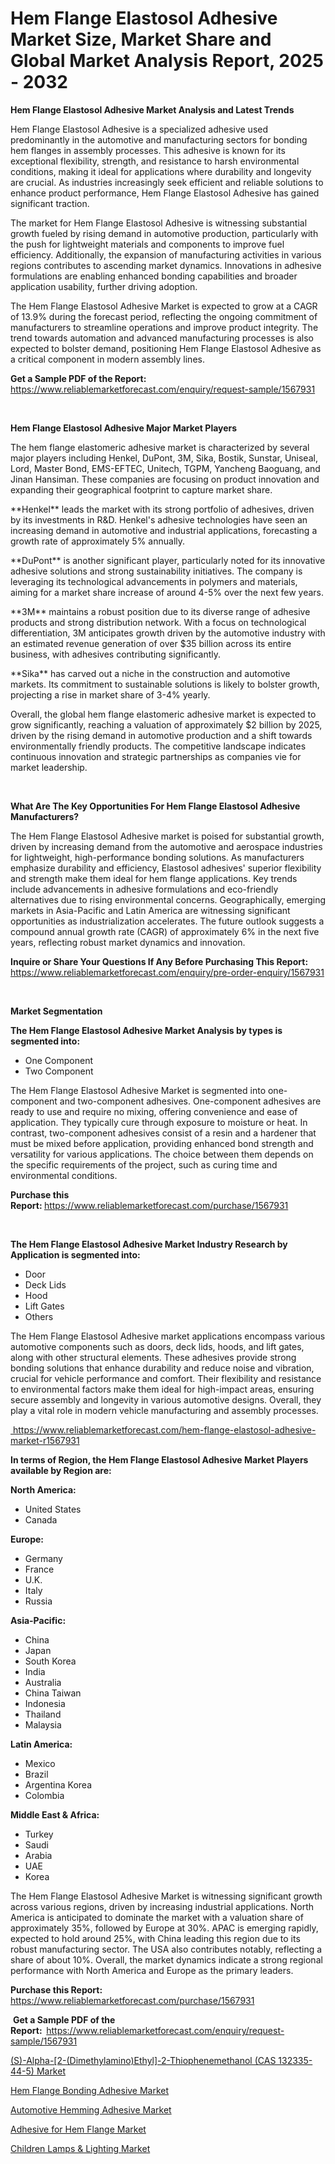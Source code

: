 <p><h1>Hem Flange Elastosol Adhesive Market Size, Market Share and Global Market Analysis Report, 2025 - 2032</h1></p><p><strong>Hem Flange Elastosol Adhesive Market Analysis and Latest Trends</strong></p>
<p><p>Hem Flange Elastosol Adhesive is a specialized adhesive used predominantly in the automotive and manufacturing sectors for bonding hem flanges in assembly processes. This adhesive is known for its exceptional flexibility, strength, and resistance to harsh environmental conditions, making it ideal for applications where durability and longevity are crucial. As industries increasingly seek efficient and reliable solutions to enhance product performance, Hem Flange Elastosol Adhesive has gained significant traction.</p><p>The market for Hem Flange Elastosol Adhesive is witnessing substantial growth fueled by rising demand in automotive production, particularly with the push for lightweight materials and components to improve fuel efficiency. Additionally, the expansion of manufacturing activities in various regions contributes to ascending market dynamics. Innovations in adhesive formulations are enabling enhanced bonding capabilities and broader application usability, further driving adoption.</p><p>The Hem Flange Elastosol Adhesive Market is expected to grow at a CAGR of 13.9% during the forecast period, reflecting the ongoing commitment of manufacturers to streamline operations and improve product integrity. The trend towards automation and advanced manufacturing processes is also expected to bolster demand, positioning Hem Flange Elastosol Adhesive as a critical component in modern assembly lines.</p></p>
<p><strong>Get a Sample PDF of the Report:&nbsp;</strong> <a href="https://www.reliablemarketforecast.com/enquiry/request-sample/1567931?utm_campaign=1840&utm_medium=2&utm_source=Github&utm_content=ia&utm_term=23032025&utm_id=hem-flange-elastosol-adhesive">https://www.reliablemarketforecast.com/enquiry/request-sample/1567931</a></p>
<p>&nbsp;</p>
<p><strong>Hem Flange Elastosol Adhesive Major Market Players</strong></p>
<p><p>The hem flange elastomeric adhesive market is characterized by several major players including Henkel, DuPont, 3M, Sika, Bostik, Sunstar, Uniseal, Lord, Master Bond, EMS-EFTEC, Unitech, TGPM, Yancheng Baoguang, and Jinan Hansiman. These companies are focusing on product innovation and expanding their geographical footprint to capture market share.</p><p>**Henkel** leads the market with its strong portfolio of adhesives, driven by its investments in R&D. Henkel's adhesive technologies have seen an increasing demand in automotive and industrial applications, forecasting a growth rate of approximately 5% annually.</p><p>**DuPont** is another significant player, particularly noted for its innovative adhesive solutions and strong sustainability initiatives. The company is leveraging its technological advancements in polymers and materials, aiming for a market share increase of around 4-5% over the next few years.</p><p>**3M** maintains a robust position due to its diverse range of adhesive products and strong distribution network. With a focus on technological differentiation, 3M anticipates growth driven by the automotive industry with an estimated revenue generation of over $35 billion across its entire business, with adhesives contributing significantly.</p><p>**Sika** has carved out a niche in the construction and automotive markets. Its commitment to sustainable solutions is likely to bolster growth, projecting a rise in market share of 3-4% yearly.</p><p>Overall, the global hem flange elastomeric adhesive market is expected to grow significantly, reaching a valuation of approximately $2 billion by 2025, driven by the rising demand in automotive production and a shift towards environmentally friendly products. The competitive landscape indicates continuous innovation and strategic partnerships as companies vie for market leadership.</p></p>
<p>&nbsp;</p>
<p><strong>What Are The Key Opportunities For Hem Flange Elastosol Adhesive Manufacturers?</strong></p>
<p><p>The Hem Flange Elastosol Adhesive market is poised for substantial growth, driven by increasing demand from the automotive and aerospace industries for lightweight, high-performance bonding solutions. As manufacturers emphasize durability and efficiency, Elastosol adhesives' superior flexibility and strength make them ideal for hem flange applications. Key trends include advancements in adhesive formulations and eco-friendly alternatives due to rising environmental concerns. Geographically, emerging markets in Asia-Pacific and Latin America are witnessing significant opportunities as industrialization accelerates. The future outlook suggests a compound annual growth rate (CAGR) of approximately 6% in the next five years, reflecting robust market dynamics and innovation.</p></p>
<p><strong>Inquire or Share Your Questions If Any Before Purchasing This Report:</strong> <a href="https://www.reliablemarketforecast.com/enquiry/pre-order-enquiry/1567931?utm_campaign=1840&utm_medium=2&utm_source=Github&utm_content=ia&utm_term=23032025&utm_id=hem-flange-elastosol-adhesive">https://www.reliablemarketforecast.com/enquiry/pre-order-enquiry/1567931</a></p>
<p>&nbsp;</p>
<p><strong>Market Segmentation</strong></p>
<p><strong>The Hem Flange Elastosol Adhesive Market Analysis by types is segmented into:</strong></p>
<p><ul><li>One Component</li><li>Two Component</li></ul></p>
<p><p>The Hem Flange Elastosol Adhesive Market is segmented into one-component and two-component adhesives. One-component adhesives are ready to use and require no mixing, offering convenience and ease of application. They typically cure through exposure to moisture or heat. In contrast, two-component adhesives consist of a resin and a hardener that must be mixed before application, providing enhanced bond strength and versatility for various applications. The choice between them depends on the specific requirements of the project, such as curing time and environmental conditions.</p></p>
<p><strong>Purchase this Report:&nbsp;</strong><a href="https://www.reliablemarketforecast.com/purchase/1567931?utm_campaign=1840&utm_medium=2&utm_source=Github&utm_content=ia&utm_term=23032025&utm_id=hem-flange-elastosol-adhesive">https://www.reliablemarketforecast.com/purchase/1567931</a></p>
<p>&nbsp;</p>
<p><strong>The Hem Flange Elastosol Adhesive Market Industry Research by Application is segmented into:</strong></p>
<p><ul><li>Door</li><li>Deck Lids</li><li>Hood</li><li>Lift Gates</li><li>Others</li></ul></p>
<p><p>The Hem Flange Elastosol Adhesive market applications encompass various automotive components such as doors, deck lids, hoods, and lift gates, along with other structural elements. These adhesives provide strong bonding solutions that enhance durability and reduce noise and vibration, crucial for vehicle performance and comfort. Their flexibility and resistance to environmental factors make them ideal for high-impact areas, ensuring secure assembly and longevity in various automotive designs. Overall, they play a vital role in modern vehicle manufacturing and assembly processes.</p></p>
<p><a href="https://www.reliablemarketforecast.com/hem-flange-elastosol-adhesive-market-r1567931?utm_campaign=1840&utm_medium=2&utm_source=Github&utm_content=ia&utm_term=23032025&utm_id=hem-flange-elastosol-adhesive">&nbsp;https://www.reliablemarketforecast.com/hem-flange-elastosol-adhesive-market-r1567931</a></p>
<p><strong>In terms of Region, the Hem Flange Elastosol Adhesive Market Players available by Region are:</strong></p>
<p>
    <p> <strong> North America: </strong>
        <ul>
            <li>United States</li>
            <li>Canada</li>
        </ul>
        </p> 
    <p> <strong> Europe: </strong>
        <ul>
            <li>Germany</li>
            <li>France</li>
            <li>U.K.</li>
            <li>Italy</li>
            <li>Russia</li>
        </ul>
        </p> 
    <p> <strong> Asia-Pacific: </strong>
        <ul>
            <li>China</li>
            <li>Japan</li>
            <li>South Korea</li>
            <li>India</li>
            <li>Australia</li>
            <li>China Taiwan</li>
            <li>Indonesia</li>
            <li>Thailand</li>
            <li>Malaysia</li>
        </ul>
        </p> 
    <p> <strong> Latin America: </strong>
        <ul>
            <li>Mexico</li>
            <li>Brazil</li>
            <li>Argentina Korea</li>
            <li>Colombia</li>
        </ul>
        </p> 
    <p> <strong> Middle East & Africa: </strong>
        <ul>
            <li>Turkey</li>
            <li>Saudi</li>
            <li>Arabia</li>
            <li>UAE</li>
            <li>Korea</li>
        </ul>
    </p>
    </p>
<p><p>The Hem Flange Elastosol Adhesive Market is witnessing significant growth across various regions, driven by increasing industrial applications. North America is anticipated to dominate the market with a valuation share of approximately 35%, followed by Europe at 30%. APAC is emerging rapidly, expected to hold around 25%, with China leading this region due to its robust manufacturing sector. The USA also contributes notably, reflecting a share of about 10%. Overall, the market dynamics indicate a strong regional performance with North America and Europe as the primary leaders.</p></p>
<p><strong>Purchase this Report: </strong><a href="https://www.reliablemarketforecast.com/purchase/1567931?utm_campaign=1840&utm_medium=2&utm_source=Github&utm_content=ia&utm_term=23032025&utm_id=hem-flange-elastosol-adhesive">https://www.reliablemarketforecast.com/purchase/1567931</a></p>
<p>&nbsp;<strong>Get a Sample PDF of the Report:&nbsp;&nbsp;</strong><a href="https://www.reliablemarketforecast.com/enquiry/request-sample/1567931?utm_campaign=1840&utm_medium=2&utm_source=Github&utm_content=ia&utm_term=23032025&utm_id=hem-flange-elastosol-adhesive">https://www.reliablemarketforecast.com/enquiry/request-sample/1567931</a></p>
<p><strong></strong></p>
<p><p><a href="https://github.com/zalubakoraka/Market-Research-Report-List-1/blob/main/s-alpha-2-dimethylaminoethyl-2-thiophenemethanol-cas-132335-44-5-market.md?utm_campaign=1840&utm_medium=2&utm_source=Github&utm_content=ia&utm_term=23032025&utm_id=hem-flange-elastosol-adhesive">(S)-Alpha-[2-(Dimethylamino)Ethyl]-2-Thiophenemethanol (CAS 132335-44-5) Market</a></p><p><a href="https://github.com/yaldotiedegq/Market-Research-Report-List-1/blob/main/hem-flange-bonding-adhesive-market.md?utm_campaign=1840&utm_medium=2&utm_source=Github&utm_content=ia&utm_term=23032025&utm_id=hem-flange-elastosol-adhesive">Hem Flange Bonding Adhesive Market</a></p><p><a href="https://github.com/fahieraudau9/Market-Research-Report-List-1/blob/main/automotive-hemming-adhesive-market.md?utm_campaign=1840&utm_medium=2&utm_source=Github&utm_content=ia&utm_term=23032025&utm_id=hem-flange-elastosol-adhesive">Automotive Hemming Adhesive Market</a></p><p><a href="https://github.com/shiahbuyerin/Market-Research-Report-List-1/blob/main/adhesive-for-hem-flange-market.md?utm_campaign=1840&utm_medium=2&utm_source=Github&utm_content=ia&utm_term=23032025&utm_id=hem-flange-elastosol-adhesive">Adhesive for Hem Flange Market</a></p><p><a href="https://github.com/sacmatidora/Market-Research-Report-List-1/blob/main/children-lamps-lighting-market.md?utm_campaign=1840&utm_medium=2&utm_source=Github&utm_content=ia&utm_term=23032025&utm_id=hem-flange-elastosol-adhesive">Children Lamps & Lighting Market</a></p></p>